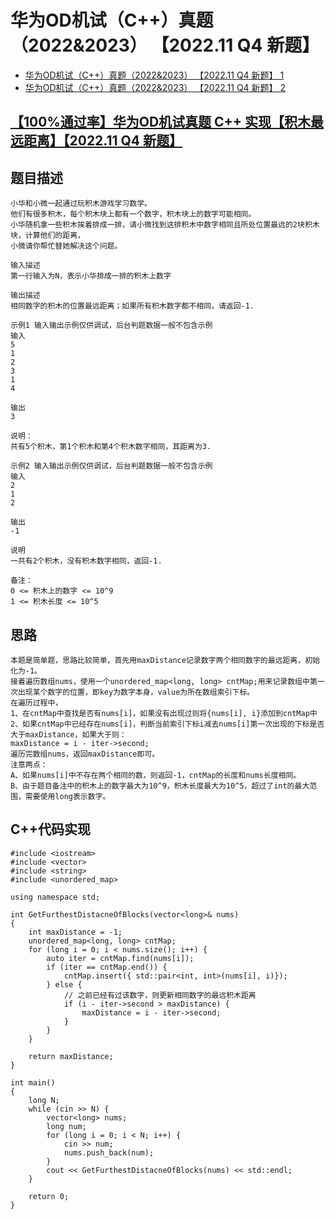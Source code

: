 # 华为OD机试（C++）真题（2022&2023） 【2022.11 Q4 新题】
- [华为OD机试（C++）真题（2022&2023） 【2022.11 Q4 新题】 1](https://renjie.blog.csdn.net/category_12036814_2.html)
- [华为OD机试（C++）真题（2022&2023） 【2022.11 Q4 新题】 2](https://renjie.blog.csdn.net/category_12036814_3.html)
## [【100%通过率】华为OD机试真题 C++ 实现【积木最远距离】【2022.11 Q4 新题】](https://renjie.blog.csdn.net/article/details/128208913)
## 题目描述
```
小华和小微一起通过玩积木游戏学习数学。
他们有很多积木，每个积木块上都有一个数字，积木块上的数字可能相同。
小华随机拿一些积木挨着排成一排，请小微找到这排积木中数字相同且所处位置最远的2块积木块，计算他们的距离，
小微请你帮忙替她解决这个问题。

输入描述
第一行输入为N，表示小华排成一排的积木上数字

输出描述
相同数字的积木的位置最远距离；如果所有积木数字都不相同，请返回-1.

示例1 输入输出示例仅供调试，后台判题数据一般不包含示例
输入
5
1
2
3
1
4

输出
3

说明：
共有5个积木，第1个积木和第4个积木数字相同，其距离为3.

示例2 输入输出示例仅供调试，后台判题数据一般不包含示例
输入
2
1
2

输出
-1

说明
一共有2个积木，没有积木数字相同，返回-1.

备注：
0 <= 积木上的数字 <= 10^9
1 <= 积木长度 <= 10^5
```

## 思路
```
本题是简单题，思路比较简单，首先用maxDistance记录数字两个相同数字的最远距离，初始化为-1。
接着遍历数组nums，使用一个unordered_map<long, long> cntMap;用来记录数组中第一次出现某个数字的位置，即key为数字本身，value为所在数组索引下标。
在遍历过程中，
1、在cntMap中查找是否有nums[i]，如果没有出现过则将{nums[i], i}添加到cntMap中
2、如果cntMap中已经存在nums[i]，判断当前索引下标i减去nums[i]第一次出现的下标是否大于maxDistance，如果大于则：
maxDistance = i - iter->second;
遍历完数组nums，返回maxDistance即可。
注意两点：
A、如果nums[i]中不存在两个相同的数，则返回-1，cntMap的长度和nums长度相同。
B、由于题目备注中的积木上的数字最大为10^9，积木长度最大为10^5，超过了int的最大范围，需要使用long表示数字。
```

## C++代码实现
```cplus
#include <iostream>
#include <vector>
#include <string>
#include <unordered_map>

using namespace std;

int GetFurthestDistacneOfBlocks(vector<long>& nums)
{
    int maxDistance = -1;
    unordered_map<long, long> cntMap;
    for (long i = 0; i < nums.size(); i++) {
        auto iter = cntMap.find(nums[i]);
        if (iter == cntMap.end()) {
            cntMap.insert({ std::pair<int, int>(nums[i], i)});
        } else {
            // 之前已经有过该数字，则更新相同数字的最远积木距离
            if (i - iter->second > maxDistance) {
                maxDistance = i - iter->second;
            }
        }
    }

    return maxDistance;
}

int main()
{
    long N;
    while (cin >> N) {
        vector<long> nums;
        long num;
        for (long i = 0; i < N; i++) {
            cin >> num;
            nums.push_back(num);
        }
        cout << GetFurthestDistacneOfBlocks(nums) << std::endl;
    }

    return 0;
}
```
